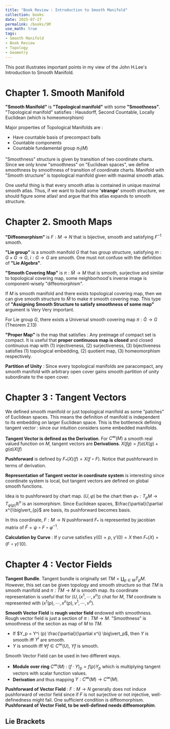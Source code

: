 ```yaml
---
title: "Book Review : Introduction to Smooth Manifold"
collection: books
date: 2025-07-27
permalink: /books/SM
use_math: true
tags:
- Smooth Manifold
- Book Review
- Topology
- Geometry
---
```



This post illustrates important points in my view of the John H.Lee's Introduction to Smooth Manifold.

# Chapter 1. Smooth Manifold

__"Smooth Manifold"__ is __"Topological manifold"__ with some __"Smoothness"__. "Topological manifold" satisfies : Hausdorff, Second Countable, Locally Euclidean (which is homeomorphism)

Major properties of Topological Manifolds are :
- Have countable basis of precompact balls
- Countable components
- Countable fundamental group $\pi_1 (M)$

"Smoothness" structure is given by transition of two coordinate charts. Since we only know "smoothness" on "Euclidean spaces", we define smoothness by smoothness of transition of coordinate charts. Manifold with "Smooth structure" is topological manifold given with maximal smooth atlas.

One useful thing is that every smooth atlas is contained in unique maximal smooth atlas. Thus, if we want to build some __'strange'__ smooth structure, we should figure some atlas! and argue that this atlas expands to smooth structure.

# Chapter 2. Smooth Maps

__"Diffeomorphism"__ is $F:M \rightarrow N$ that is bijective, smooth and satisfying $F^{-1}$ smooth.

__"Lie group"__ is a smooth manifold $G$ that has group structure, satisfying $m : G \times G \rightarrow G$, $i : G\rightarrow G$ are smooth. One must not confuse with the definition of __"Lie Algebra"__.

__"Smooth Covering Map"__ is $\pi : \tilde{M} \rightarrow M$ that is smooth, surjective and similar to topological covering map, some neighborhood's inverse image is component-wisely "diffeomorphism".

If $M$ is smooth manifold and there exists topological covering map, then we can give smooth structure to $\tilde{M}$ to make $\pi$ smooth covering map. This type of __"Assigning Smooth Structure to satisfy smoothness of some map"__ argument is Very Very important.

For Lie group $G$, there exists a Universal smooth covering map $\pi : \tilde{G} \rightarrow G$ (Theorem 2.13)

__"Proper Map"__ is the map that satisfies : Any preimage of compact set is compact. It is useful that __proper continuous map is closed__ and closed continuous map with (1) injectiveness, (2) surjectiveness, (3) bijectiveness satisfies (1) topological embedding, (2) quotient map, (3) homeomorphism respectively.

__Partition of Unity__ : Since every topological manifolds are paracompact, any smooth manifold with arbitrary open cover gains smooth partition of unity subordinate to the open cover.

# Chapter 3 : Tangent Vectors

We defined smooth manifold or just topological manifold as some "patches" of Euclidean spaces. This means the definition of manifold is independent to its embedding on larger Euclidean space. This is the bottleneck defining tangent vector : since our intuition considers some embedded manifolds.

__Tangent Vector is defined as the Derivation__. For $C^{\infty}(M)$ a smooth real valued function on $M$, tangent vectors are __Derivations__. $X(fg) = f(a) X(g) + g(a) X(f)$

__Pushforward__ is defined by $F_* (X) (f) = X(f \circ F)$. Notice that pushforward in terms of derivation.

__Representation of Tangent vector in coordinate system__ is interesting since coordinate system is local, but tangent vectors are defined on global smooth functions.

Idea is to pushforward by chart map. $(U, \varphi)$ be the chart then $\varphi_* : T_p M \rightarrow T_{\varphi(p)} \mathbb{R}^n$ is an isomorphism. Since Euclidean spaces, $\frac{\partial}{\partial x^i}\big\vert_{p}$ are basis, its pushforward becomes basis.

In this coordinate, $F:M \rightarrow N$ pushforward $F_*$ is represented by jacobian matrix of $\hat{F} = \psi \circ F \circ \varphi^{-1}$.

__Calculation by Curve__ : If $\gamma$ curve satisfies $\gamma (0) = p$, $\gamma' (0) = X$ then $F_* (X) = (F \circ \gamma)' (0)$.

# Chapter 4 : Vector Fields 

__Tangent Bundle__. Tangent bundle is originally set $TM = \coprod_{p \in M} T_p M$. However, this set can be given topology and smooth structure so that $TM$ is smooth manifold and $\pi : TM \rightarrow M$ is smooth map. Its coordinate representation is useful that for $(U, (x^1, \cdots , x^n))$ chat for $M$, $TM$ coordinate is represented with $(x^1(p), \cdots , x^n(p), v^1, \cdots, v^n)$.

__Smooth Vector Field__ is __rough vector field__ endowed with smoothness. Rough vector field is just a section of $\pi : TM \rightarrow M$. "Smoothness" is smoothness of the section as map of $M$ to $TM$.
- If $Y_p = Y^i (p) \frac{\partial}{\partial x^i} \big\vert_p$, then $Y$ is smooth iff $Y^i$ are smooth.
- $Y$ is smooth iff $\forall f \in C^{\infty} (U)$, $Yf$ is smooth.

Smooth Vector Field can be used in two different ways.
- __Module over ring__ $C^{\infty} (M)$ : $(f \cdot Y)_p = f(p) Y_p$ which is multiplying tangent vectors with scalar function values.
- __Derivation__ and thus mapping $Y : C^{\infty} (M) \rightarrow C^{\infty}(M)$.

__Pushforward of Vector Field__ : $F: M \rightarrow N$ generally does not induce pushforward of vector field since if $F$ is not surjective or not injective, well-definedness might fail. One sufficient condition is diffeomorphism. __Pushforward of Vector Field, to be well-defined needs diffeomorphim__.

## Lie Brackets
